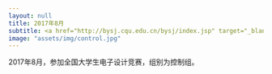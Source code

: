 ```yaml
---
layout: null
title: 2017年8月
subtitle: <a href="http://bysj.cqu.edu.cn/bysj/index.jsp" target="_blank"> 全国大学生电子设计竞赛 </a>
image: "assets/img/control.jpg"
---
```

2017年8月，参加全国大学生电子设计竞赛，组别为控制组。